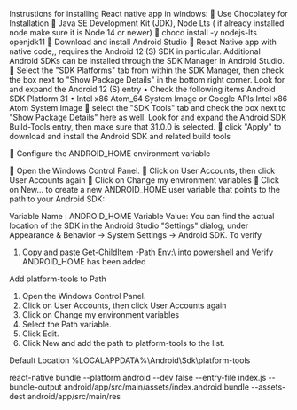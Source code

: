 Instrustions for installing React native app in windows:
 Use Chocolatey for Installation
 Java SE Development Kit (JDK), Node Lts ( if already installed node make sure it is Node 14 or newer)
 choco install -y nodejs-lts openjdk11
 Download and install Android Studio
 React Native app with native code,, requires the Android 12 (S) SDK in particular. Additional Android SDKs can be installed through the SDK Manager in Android Studio.
 Select the "SDK Platforms" tab from within the SDK Manager, then check the box next to "Show Package Details" in the bottom right corner. Look for and expand the Android 12 (S) entry
• Check the following items
Android SDK Platform 31
• Intel x86 Atom_64 System Image or Google APIs Intel x86 Atom System Image
 select the "SDK Tools" tab and check the box next to "Show Package Details" here as well. Look for and expand the Android SDK Build-Tools entry, then make sure that 31.0.0 is selected.
 click "Apply" to download and install the Android SDK and related build tools

 Configure the ANDROID_HOME environment variable

 Open the Windows Control Panel.
 Click on User Accounts, then click User Accounts again
 Click on Change my environment variables
 Click on New... to create a new ANDROID_HOME user variable that points to the path to your Android SDK:

Variable Name : ANDROID_HOME
Variable Value: You can find the actual location of the SDK in the Android Studio "Settings" dialog, under Appearance & Behavior → System Settings → Android SDK.
To verify

1. Copy and paste Get-ChildItem -Path Env:\ into powershell and Verify ANDROID_HOME has been added

Add platform-tools to Path

1. Open the Windows Control Panel.
2. Click on User Accounts, then click User Accounts again
3. Click on Change my environment variables
4. Select the Path variable.
5. Click Edit.
6. Click New and add the path to platform-tools to the list.

Default Location %LOCALAPPDATA%\Android\Sdk\platform-tools

react-native bundle --platform android --dev false --entry-file index.js --bundle-output android/app/src/main/assets/index.android.bundle --assets-dest android/app/src/main/res
